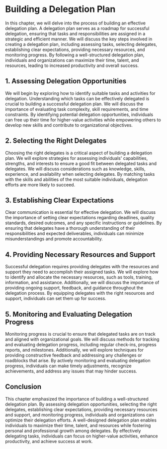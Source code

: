 Building a Delegation Plan
=====================================

In this chapter, we will delve into the process of building an effective delegation plan. A delegation plan serves as a roadmap for successful delegation, ensuring that tasks and responsibilities are assigned in a strategic and efficient manner. We will discuss the key steps involved in creating a delegation plan, including assessing tasks, selecting delegates, establishing clear expectations, providing necessary resources, and monitoring progress. By following a well-structured delegation plan, individuals and organizations can maximize their time, talent, and resources, leading to increased productivity and overall success.

**1. Assessing Delegation Opportunities**
-----------------------------------------

We will begin by exploring how to identify suitable tasks and activities for delegation. Understanding which tasks can be effectively delegated is crucial to building a successful delegation plan. We will discuss the importance of evaluating task complexity, skill requirements, and time constraints. By identifying potential delegation opportunities, individuals can free up their time for higher-value activities while empowering others to develop new skills and contribute to organizational objectives.

**2. Selecting the Right Delegates**
------------------------------------

Choosing the right delegates is a critical aspect of building a delegation plan. We will explore strategies for assessing individuals' capabilities, strengths, and interests to ensure a good fit between delegated tasks and delegates. We will discuss considerations such as knowledge, skills, experience, and availability when selecting delegates. By matching tasks with the skills and abilities of the most suitable individuals, delegation efforts are more likely to succeed.

**3. Establishing Clear Expectations**
--------------------------------------

Clear communication is essential for effective delegation. We will discuss the importance of setting clear expectations regarding deadlines, quality standards, desired outcomes, and any specific instructions or guidelines. By ensuring that delegates have a thorough understanding of their responsibilities and expected deliverables, individuals can minimize misunderstandings and promote accountability.

**4. Providing Necessary Resources and Support**
------------------------------------------------

Successful delegation requires providing delegates with the resources and support they need to accomplish their assigned tasks. We will explore how to identify and allocate the necessary resources, such as tools, training, information, and assistance. Additionally, we will discuss the importance of providing ongoing support, feedback, and guidance throughout the delegation process. By equipping delegates with the right resources and support, individuals can set them up for success.

**5. Monitoring and Evaluating Delegation Progress**
----------------------------------------------------

Monitoring progress is crucial to ensure that delegated tasks are on track and aligned with organizational goals. We will discuss methods for tracking and evaluating delegation progress, including regular check-ins, progress reports, and milestones. Additionally, we will explore techniques for providing constructive feedback and addressing any challenges or roadblocks that arise. By actively monitoring and evaluating delegation progress, individuals can make timely adjustments, recognize achievements, and address any issues that may hinder success.

**Conclusion**
--------------

This chapter emphasized the importance of building a well-structured delegation plan. By assessing delegation opportunities, selecting the right delegates, establishing clear expectations, providing necessary resources and support, and monitoring progress, individuals and organizations can optimize their delegation efforts. A well-designed delegation plan enables individuals to maximize their time, talent, and resources while fostering personal and professional growth among delegates. By effectively delegating tasks, individuals can focus on higher-value activities, enhance productivity, and achieve success at work.

